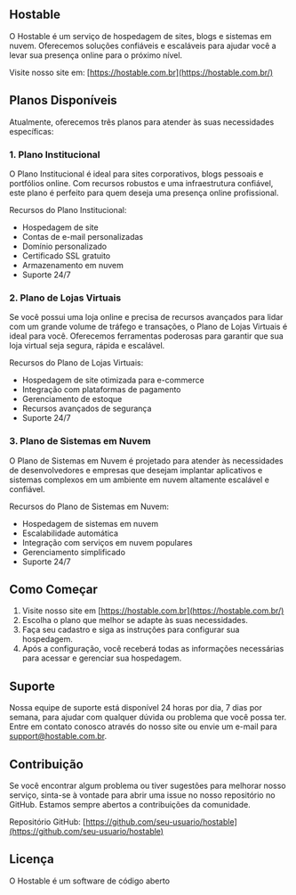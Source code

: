 ## Hostable

O Hostable é um serviço de hospedagem de sites, blogs e sistemas em nuvem. Oferecemos soluções confiáveis e escaláveis para ajudar você a levar sua presença online para o próximo nível.

Visite nosso site em: [https://hostable.com.br](https://hostable.com.br/)

## Planos Disponíveis

Atualmente, oferecemos três planos para atender às suas necessidades específicas:

### 1\. Plano Institucional

O Plano Institucional é ideal para sites corporativos, blogs pessoais e portfólios online. Com recursos robustos e uma infraestrutura confiável, este plano é perfeito para quem deseja uma presença online profissional.

Recursos do Plano Institucional:

-   Hospedagem de site
-   Contas de e-mail personalizadas
-   Domínio personalizado
-   Certificado SSL gratuito
-   Armazenamento em nuvem
-   Suporte 24/7

### 2\. Plano de Lojas Virtuais

Se você possui uma loja online e precisa de recursos avançados para lidar com um grande volume de tráfego e transações, o Plano de Lojas Virtuais é ideal para você. Oferecemos ferramentas poderosas para garantir que sua loja virtual seja segura, rápida e escalável.

Recursos do Plano de Lojas Virtuais:

-   Hospedagem de site otimizada para e-commerce
-   Integração com plataformas de pagamento
-   Gerenciamento de estoque
-   Recursos avançados de segurança
-   Suporte 24/7

### 3\. Plano de Sistemas em Nuvem

O Plano de Sistemas em Nuvem é projetado para atender às necessidades de desenvolvedores e empresas que desejam implantar aplicativos e sistemas complexos em um ambiente em nuvem altamente escalável e confiável.

Recursos do Plano de Sistemas em Nuvem:

-   Hospedagem de sistemas em nuvem
-   Escalabilidade automática
-   Integração com serviços em nuvem populares
-   Gerenciamento simplificado
-   Suporte 24/7

## Como Começar

1.  Visite nosso site em [https://hostable.com.br](https://hostable.com.br/)
2.  Escolha o plano que melhor se adapte às suas necessidades.
3.  Faça seu cadastro e siga as instruções para configurar sua hospedagem.
4.  Após a configuração, você receberá todas as informações necessárias para acessar e gerenciar sua hospedagem.

## Suporte

Nossa equipe de suporte está disponível 24 horas por dia, 7 dias por semana, para ajudar com qualquer dúvida ou problema que você possa ter. Entre em contato conosco através do nosso site ou envie um e-mail para [support@hostable.com.br](mailto:support@hostable.com.br).

## Contribuição

Se você encontrar algum problema ou tiver sugestões para melhorar nosso serviço, sinta-se à vontade para abrir uma issue no nosso repositório no GitHub. Estamos sempre abertos a contribuições da comunidade.

Repositório GitHub: [https://github.com/seu-usuario/hostable](https://github.com/seu-usuario/hostable)

## Licença

O Hostable é um software de código aberto